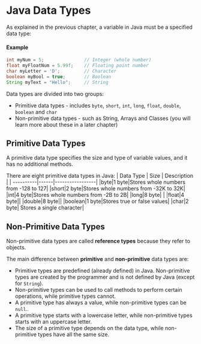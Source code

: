 # Java Data Types
As explained in the previous chapter, a variable in Java must be a specified data type:

#### Example
```java
int myNum = 5;               // Integer (whole number)
float myFloatNum = 5.99f;    // Floating point number
char myLetter = 'D';         // Character
boolean myBool = true;       // Boolean
String myText = "Hello";     // String
```

Data types are divided into two groups:

* Primitive data types - includes `byte`, `short`, `int`, `long`, `float`, `double`, `boolean` and `char`
* Non-primitive data types - such as String, Arrays and Classes (you will learn more about these in a later chapter)

## Primitive Data Types
A primitive data type specifies the size and type of variable values, and it has no additional methods.

There are eight primitive data types in Java:
| Data Type | Size | Description     |
| ----------|------|-----------------|
|byte|1 byte|Stores whole numbers from -128 to 127|
|short|2 byte|Stores whole numbers from -32K to 32K|
|int|4 byte|Stores whole numbers from -2B to 2B|
|long|8 byte| |
|float|4 byte||
|double|8 byte||
|boolean|1 byte|Stores true or false values|
|char|2 byte|	Stores a single character|

## Non-Primitive Data Types
Non-primitive data types are called **reference types** because they refer to objects.

The main difference between **primitive** and **non-primitive** data types are:

* Primitive types are predefined (already defined) in Java.
Non-primitive types are created by the programmer and is not defined by Java (except for `String`).
* Non-primitive types can be used to call methods to perform certain operations, while primitive types cannot.
* A primitive type has always a value, while non-primitive types can be `null`.
* A primitive type starts with a lowercase letter, while non-primitive types starts with an uppercase letter.
* The size of a primitive type depends on the data type, while non-primitive types have all the same size.